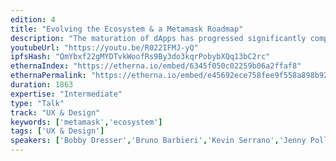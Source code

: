 ```yaml
---
edition: 4
title: "Evolving the Ecosystem & a Metamask Roadmap"
description: "The maturation of dApps has progressed significantly compared to two years ago, especially in being mobile-ready and end-user friendly. MetaMask has a story to tell about this progression first-hand and the new challenges that 2018 brings us. In this presentation we will alert the community about upcoming features from MetaMask such as IPFS support, signed type data, our new web3 injection model, MetaMask-as-a-light-client, mobile support, and multi-chain support. We will also take a critical look at how different actors are attempting to improve on the bridge between users and dApps that is the Ethereum browser."
youtubeUrl: "https://youtu.be/R022IFMJ-yQ"
ipfsHash: "QmYbxf22gMYDTvkWoofRs9By3do3kqrPobybXQq13bC2rc"
ethernaIndex: "https://etherna.io/embed/6345f050c02259b06a2ffaf8"
ethernaPermalink: "https://etherna.io/embed/e45692ece758fee9f558a898b92b7a30deeda696bb82f8044ea4fdf77e4dbf0c"
duration: 1863
expertise: "Intermediate"
type: "Talk"
track: "UX & Design"
keywords: ['metamask','ecosystem']
tags: ['UX & Design']
speakers: ['Bobby Dresser','Bruno Barbieri','Kevin Serrano','Jenny Pollack']
---
```


